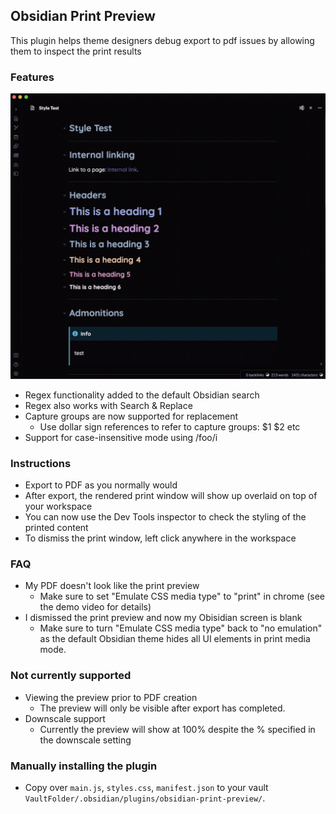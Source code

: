 ## Obsidian Print Preview

This plugin helps theme designers debug export to pdf issues by allowing them to inspect the print results

### Features

<img src="imgs/obsidian-print-preview.gif" alt="plugin demo" style="zoom: 67%;" />

- Regex functionality added to the default Obsidian search
- Regex also works with Search & Replace
- Capture groups are now supported for replacement
  - Use dollar sign references to refer to capture groups: $1 $2 etc
- Support for case-insensitive mode using /foo/i

### Instructions

- Export to PDF as you normally would
- After export, the rendered print window will show up overlaid on top of your workspace
- You can now use the Dev Tools inspector to check the styling of the printed content
- To dismiss the print window, left click anywhere in the workspace

### FAQ

- My PDF doesn't look like the print preview
  - Make sure to set "Emulate CSS media type" to "print" in chrome (see the demo video for details)
- I dismissed the print preview and now my Obisidian screen is blank
  - Make sure to turn "Emulate CSS media type" back to "no emulation" as the default Obsidian theme hides all UI elements in print media mode.

### Not currently supported

- Viewing the preview prior to PDF creation
  - The preview will only be visible after export has completed.
- Downscale support
  - Currently the preview will show at 100% despite the % specified in the downscale setting

### Manually installing the plugin

- Copy over `main.js`, `styles.css`, `manifest.json` to your vault `VaultFolder/.obsidian/plugins/obsidian-print-preview/`.
